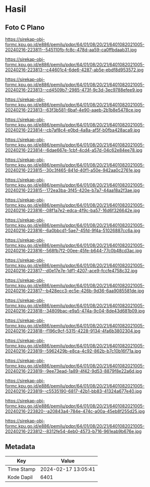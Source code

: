# Hasil

## Foto C Plano

https://sirekap-obj-formc.kpu.go.id/e886/pemilu/pdpr/64/01/08/20/21/6401082021005-20240216-223811--545110fb-fc8c-478d-aa59-ca0ffbdaab31.jpg

https://sirekap-obj-formc.kpu.go.id/e886/pemilu/pdpr/64/01/08/20/21/6401082021005-20240216-223813--c44601c4-6de6-4287-ab5e-ebdf8d953572.jpg

https://sirekap-obj-formc.kpu.go.id/e886/pemilu/pdpr/64/01/08/20/21/6401082021005-20240216-223813--cd4509b7-2985-473f-9c3d-3ec9788efee9.jpg

https://sirekap-obj-formc.kpu.go.id/e886/pemilu/pdpr/64/01/08/20/21/6401082021005-20240216-223813--63f3b581-6baf-4e90-aaeb-2b1b8e5478ce.jpg

https://sirekap-obj-formc.kpu.go.id/e886/pemilu/pdpr/64/01/08/20/21/6401082021005-20240216-223814--cb7af8c4-e0bd-4a8a-af5f-b0fba428aca9.jpg

https://sirekap-obj-formc.kpu.go.id/e886/pemilu/pdpr/64/01/08/20/21/6401082021005-20240216-223814--6dae667e-1cbf-4cd4-a57d-04c62e84ee78.jpg

https://sirekap-obj-formc.kpu.go.id/e886/pemilu/pdpr/64/01/08/20/21/6401082021005-20240216-223815--30c3f465-841d-40f1-a50e-942aa0c2761e.jpg

https://sirekap-obj-formc.kpu.go.id/e886/pemilu/pdpr/64/01/08/20/21/6401082021005-20240216-223815--172ea3ba-3f45-420e-b7a7-44aa18a2f3ae.jpg

https://sirekap-obj-formc.kpu.go.id/e886/pemilu/pdpr/64/01/08/20/21/6401082021005-20240216-223816--08f1a7e2-edca-4f9c-ba57-16d6f326642e.jpg

https://sirekap-obj-formc.kpu.go.id/e886/pemilu/pdpr/64/01/08/20/21/6401082021005-20240216-223816--6a0bbcd1-5ae7-45fd-9f4a-51026887cc6a.jpg

https://sirekap-obj-formc.kpu.go.id/e886/pemilu/pdpr/64/01/08/20/21/6401082021005-20240216-223816--568fb7f2-00ee-45fe-b644-77c0b48cd3ac.jpg

https://sirekap-obj-formc.kpu.go.id/e886/pemilu/pdpr/64/01/08/20/21/6401082021005-20240216-223817--d0e17e7e-1df1-4207-ace9-fccfe4758c32.jpg

https://sirekap-obj-formc.kpu.go.id/e886/pemilu/pdpr/64/01/08/20/21/6401082021005-20240216-223817--b428ecc3-ec5e-426b-9d36-6aa9085581de.jpg

https://sirekap-obj-formc.kpu.go.id/e886/pemilu/pdpr/64/01/08/20/21/6401082021005-20240216-223818--34809bac-e9a5-474a-9c04-8de43d681b09.jpg

https://sirekap-obj-formc.kpu.go.id/e886/pemilu/pdpr/64/01/08/20/21/6401082021005-20240216-223818--f196c9cf-5315-4228-9134-4fa6b3802304.jpg

https://sirekap-obj-formc.kpu.go.id/e886/pemilu/pdpr/64/01/08/20/21/6401082021005-20240216-223819--5962429b-e8ca-4c92-862b-b7c10b16f71a.jpg

https://sirekap-obj-formc.kpu.go.id/e886/pemilu/pdpr/64/01/08/20/21/6401082021005-20240216-223819--9ee73ead-1a89-4f42-9d53-8879f8e22a6d.jpg

https://sirekap-obj-formc.kpu.go.id/e886/pemilu/pdpr/64/01/08/20/21/6401082021005-20240216-223819--c5535190-6817-42b1-bb83-41324a677e40.jpg

https://sirekap-obj-formc.kpu.go.id/e886/pemilu/pdpr/64/01/08/20/21/6401082021005-20240216-223820--a20843a4-784e-474c-a00a-45eb8f255d25.jpg

https://sirekap-obj-formc.kpu.go.id/e886/pemilu/pdpr/64/01/08/20/21/6401082021005-20240216-223812--8312fe54-4eb0-4573-b716-961eab9b676e.jpg


## Metadata

| Key        | Value               |
| ---------- | ------------------- |
| Time Stamp | 2024-02-17 13:05:41 |
| Kode Dapil | 6401                |



